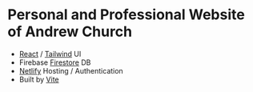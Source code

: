 # Personal and Professional Website of Andrew Church

* [React](https://react.dev/) / [Tailwind](https://tailwindcss.com/) UI
* Firebase [Firestore](https://firebase.google.com/) DB
* [Netlify](https://www.netlify.com/) Hosting / Authentication
* Built by [Vite](https://vitejs.dev/)